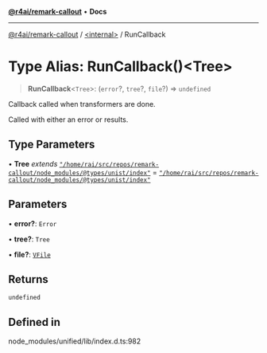 [**@r4ai/remark-callout**](../../README.md) • **Docs**

***

[@r4ai/remark-callout](../../globals.md) / [\<internal\>](../README.md) / RunCallback

# Type Alias: RunCallback()\<Tree\>

> **RunCallback**\<`Tree`\>: (`error`?, `tree`?, `file`?) => `undefined`

Callback called when transformers are done.

Called with either an error or results.

## Type Parameters

• **Tree** *extends* [`"/home/rai/src/repos/remark-callout/node_modules/@types/unist/index"`](../namespaces/home_rai_src_repos_remark-callout_node_modules_@types_unist_index/README.md) = [`"/home/rai/src/repos/remark-callout/node_modules/@types/unist/index"`](../namespaces/home_rai_src_repos_remark-callout_node_modules_@types_unist_index/README.md)

## Parameters

• **error?**: `Error`

• **tree?**: `Tree`

• **file?**: [`VFile`](../classes/VFile.md)

## Returns

`undefined`

## Defined in

node\_modules/unified/lib/index.d.ts:982
